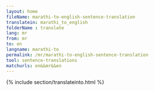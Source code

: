 ```yaml
---
layout: home
fileName: marathi-to-english-sentence-translation
translatein: marathi_to_english
folderName : translate
lang: mr
from: mr
to: en
langname: marathi-to
permalink: /mr/marathi-to-english-sentence-translation
tool: sentence-translations
matchurls: en&&mr&&en
---
```

{% include section/translateinto.html %}
